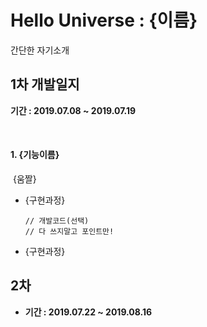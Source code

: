 # Hello Universe : {이름}

간단한 자기소개



## 1차 개발일지

**기간 : 2019.07.08 ~ 2019.07.19**

<br/>

 #### 1. {기능이름}

   ​	{움짤}

   - {구현과정}

     ```
     // 개발코드(선택)
     // 다 쓰지말고 포인트만!
     ```

- {구현과정}





## 2차 

- **기간 : 2019.07.22 ~ 2019.08.16**

